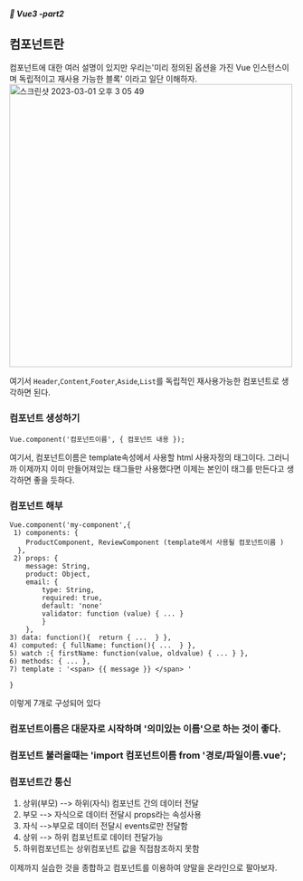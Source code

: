 ##### :cactus: Vue3 -part2

## 컴포넌트란
컴포넌트에 대한 여러 설명이 있지만 우리는'미리 정의된 옵션을 가진 Vue 인스턴스이며 독립적이고 재사용 가능한 블록' 이라고 일단 이해하자.  
<img width="500" alt="스크린샷 2023-03-01 오후 3 05 49" src="https://user-images.githubusercontent.com/48478079/222058461-95eed3d6-8ebc-4e83-ad8d-ba7bb1e0c69c.png">

여기서 ``` Header ```,``` Content ```,``` Footer ```,``` Aside ```,``` List ```를 독립적인 재사용가능한 컴포넌트로 생각하면 된다.


### 컴포넌트 생성하기
```
Vue.component('컴포넌트이름', { 컴포넌트 내용 }); 
```
여기서, 컴포넌트이름은 template속성에서 사용할 html 사용자정의 태그이다. 그러니까 이제까지 이미 만들어져있는 태그들만 사용했다면 이제는 본인이 태그를 만든다고 생각하면 좋을 듯하다.

### 컴포넌트 해부
```
Vue.component('my-component',{
 1) components: {
    ProductComponent, ReviewComponent (template에서 사용될 컴포넌트이름 )
  },
 2) props: {
    message: String,
    product: Object,
    email: {
        type: String,
        required: true,
        default: 'none'
        validator: function (value) { ... }
        }
    },
3) data: function(){  return { ...  } },
4) computed: { fullName: function(){ ...  } },
5) watch :{ firstName: function(value, oldvalue) { ... } },
6) methods: { ... },
7) template : '<span> {{ message }} </span> '

}

```
이렇게 7개로 구성되어 있다

### 컴포넌트이름은 대문자로 시작하며 '의미있는 이름'으로 하는 것이 좋다.   
### 컴포넌트 불러올때는  'import 컴포넌트이름 from '경로/파일이름.vue';


### 컴포넌트간 통신
1. 상위(부모) --> 하위(자식) 컴포넌트 간의 데이터 전달
2. 부모 -->  자식으로 데이터 전달시 props라는 속성사용
3. 자식 -->부모로 데이터 전달시 events로만 전달함
4. 상위 --> 하위 컴포넌트로 데이터 전달가능
5. 하위컴포넌트는 상위컴포넌트 값을 직접참조하지 못함

이제까지 실습한 것을 종합하고 컴포넌트를 이용하여 양말을 온라인으로 팔아보자. 

